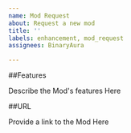 ```yaml
---
name: Mod Request
about: Request a new mod
title: ''
labels: enhancement, mod_request
assignees: BinaryAura

---
```


##Features

Describe the Mod's features Here

##URL

Provide a link to the Mod Here
